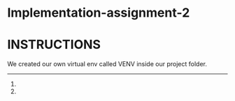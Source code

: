 # Implementation-assignment-2

INSTRUCTIONS
===============================================================================
  We created our own virtual env called VENV inside our project folder.
 
  ------------------------------------------------------------------------------
  1. 

  2. 


